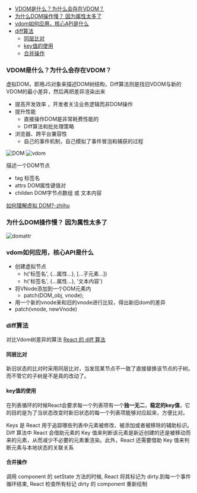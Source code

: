 - [VDOM是什么？为什么会存在VDOM？](#vdom是什么为什么会存在vdom)
- [为什么DOM操作慢？ 因为属性太多了](#为什么dom操作慢-因为属性太多了)
- [vdom如何应用，核心API是什么](#vdom如何应用核心api是什么)
- [diff算法](#diff算法)
  - [同层比对](#同层比对)
  - [key值的使用](#key值的使用)
  - [合并操作](#合并操作)


### VDOM是什么？为什么会存在VDOM？
虚拟DOM，即用JS对象来描述DOM树结构，Diff算法则是找旧VDOM与新的VDOM的最小差异，然后再把差异渲染出来

- 提高开发效率 ，开发者关注业务逻辑而非DOM操作
- 提升性能
   - 直接操作DOM是非常耗费性能的
   - Diff算法和批处理策略
- 浏览器、跨平台兼容性
   - 自己的事件机制，自己模拟了事件冒泡和捕获的过程



![DOM](../img/domtree.png)
![vdom](../img/vdon.png)

描述一个DOM节点
 - tag 标签名
 - attrs DOM属性键值对
 - childen DOM字节点数组 或 文本内容

[如何理解虚拟 DOM?-zhihu](https://www.zhihu.com/question/29504639?sort=created)


### 为什么DOM操作慢？ 因为属性太多了
![domattr](../img/domattr.png)


### vdom如何应用，核心API是什么
 - 创建虚拟节点
   - h('标签名', {...属性...}, [...子元素...])
   - h('标签名', {...属性...}, '文本内容')
 - 将VNode添加到一个DOM元素内
   - patch(DOM_obj, vnode);
 - 用一个新的vnode来和旧的vnode进行比较，得出新旧dom的差异
 - patch(vnode, newVnode)



###  diff算法
对比Vdom树差异的算法
[React 的 diff 算法](https://segmentfault.com/a/1190000000606216)

#### 同层比对
新旧状态的比对时采用同层比对，当发现某节点不一致了直接替换该节点的子树。而不管它的子树是不是真的改动了。

#### key值的使用
在列表循环的时候React会要求每一个列表项有一个**独一无二**，**稳定的key值**，它的目的是为了当状态改变时新旧状态的每一个列表项能够对应起来，方便比对。

Keys 是 React 用于追踪哪些列表中元素被修改、被添加或者被移除的辅助标识。
 Diff 算法中 React 会借助元素的 Key 值来判断该元素是新近创建的还是被移动而来的元素，从而减少不必要的元素重渲染。此外，React 还需要借助 Key 值来判断元素与本地状态的关联关系

#### 合并操作
调用 component 的 setState 方法的时候, React 将其标记为 dirty.到每一个事件循环结束, React 检查所有标记 dirty 的 component 重新绘制
